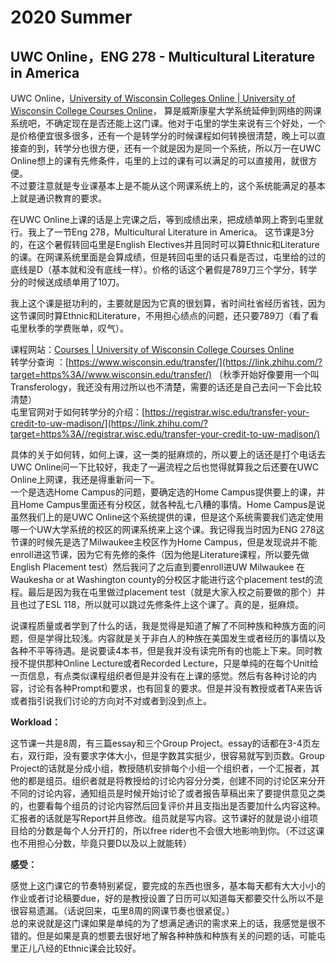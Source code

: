 # 2020 Summer

## **UWC Online，ENG 278 -** Multicultural Literature in America

UWC Online，[University of Wisconsin Colleges Online \| University of Wisconsin College Courses Online](https://link.zhihu.com/?target=https%3A//online.uwc.edu)， 算是威斯康星大学系统延伸到网络的网课系统吧，不确定现在是否还能上这门课。他对于屯里的学生来说有三个好处，一个是价格便宜很多很多，还有一个是转学分的时候课程如何转换很清楚，晚上可以直接查的到，转学分也很方便，还有一个就是因为是同一个系统，所以万一在UWC Online想上的课有先修条件，屯里的上过的课有可以满足的可以直接用，就很方便。  
不过要注意就是专业课基本上是不能从这个网课系统上的，这个系统能满足的基本上就是通识教育的要求。

在UWC Online上课的话是上完课之后，等到成绩出来，把成绩单网上寄到屯里就行。我上了一节Eng 278，Multicultural Literature in America。 这节课是3分的，在这个暑假转回屯里是English Electives并且同时可以算Ethnic和Literature的课。在网课系统里面是会算成绩，但是转回屯里的话只看是否过，屯里给的过的底线是D（基本就和没有底线一样）。价格的话这个暑假是789刀三个学分，转学分的时候送成绩单用了10刀。

我上这个课是挺功利的，主要就是因为它真的很划算，省时间社省经历省钱，因为这节课同时算Ethnic和Literature，不用担心绩点的问题，还只要789刀（看了看屯里秋季的学费账单，叹气）。

课程网站：[Courses \| University of Wisconsin College Courses Online](https://link.zhihu.com/?target=https%3A//online.uwc.edu/academics/courses)  
转学分查询 ：[https://www.wisconsin.edu/transfer/](https://link.zhihu.com/?target=https%3A//www.wisconsin.edu/transfer/) （秋季开始好像要用一个叫Transferology，我还没有用过所以也不清楚，需要的话还是自己去问一下会比较清楚）  
屯里官网对于如何转学分的介绍：[https://registrar.wisc.edu/transfer-your-credit-to-uw-madison/](https://link.zhihu.com/?target=https%3A//registrar.wisc.edu/transfer-your-credit-to-uw-madison/)

具体的关于如何转，如何上课，这一类的挺麻烦的，所以要上的话还是打个电话去UWC Online问一下比较好，我走了一遍流程之后也觉得就算我之后还要在UWC Online上网课，我还是得重新问一下。  
一个是选选Home Campus的问题，要确定选的Home Campus提供要上的课，并且Home Campus里面还有分校区，就各种乱七八糟的事情。Home Campus是说虽然我们上的是UWC Online这个系统提供的课，但是这个系统需要我们选定使用哪一个UW大学系统的校区的网课系统来上这个课。我记得我当时因为ENG 278这节课的时候先是选了Milwaukee主校区作为Home Campus，但是发现说并不能enroll进这节课，因为它有先修的条件（因为他是Literature课程，所以要先做English Placement test）然后我问了之后直到要enroll进UW Milwaukee 在 Waukesha or at Washington county的分校区才能进行这个placement test的流程。最后是因为我在屯里做过placement test（就是大家入校之前要做的那个）并且也过了ESL 118，所以就可以跳过先修条件上这个课了。真的是，挺麻烦。

说课程质量或者学到了什么的话，我是觉得是知道了解了不同种族和种族方面的问题，但是学得比较浅。内容就是关于非白人的种族在美国发生或者经历的事情以及各种不平等待遇。是说要读4本书，但是我并没有读完所有的也能上下来。同时教授不提供那种Online Lecture或者Recorded Lecture，只是单纯的在每个Unit给一页信息，有点类似课程组织者但是并没有在上课的感觉。然后有各种讨论的内容，讨论有各种Prompt和要求，也有回复的要求。但是并没有教授或者TA来告诉或者指引说我们讨论的方向对不对或者到没到点上。

**Workload：**

这节课一共是8周，有三篇essay和三个Group Project。essay的话都在3-4页左右，双行距，没有要求字体大小，但是字数其实挺少，很容易就写到页数。Group Project的话就是分成小组，教授随机安排每个小组一个组织者，一个汇报者，其他的都是组员。组织者就是将教授给的讨论内容分分类，创建不同的讨论区来分开不同的讨论内容，通知组员是时候开始讨论了或者报告草稿出来了要提供意见之类的，也要看每个组员的讨论内容然后回复评价并且支指出是否要加什么内容这种。汇报者的话就是写Report并且修改。组员就是写内容。这节课好的就是说小组项目给的分数是每个人分开打的，所以free rider也不会很大地影响到你。（不过这课也不用担心分数，毕竟只要D以及以上就能转）

**感受：**

感觉上这门课它的节奏特别紧促，要完成的东西也很多，基本每天都有大大小小的作业或者讨论稿要due，好的是教授设置了日历可以知道每天都要交什么所以不是很容易遗漏。（话说回来，屯里8周的网课节奏也很紧促。）  
总的来说就是这门课如果是单纯的为了想满足通识的需求来上的话，我感觉是很不错的。但是如果是真的想要去很好地了解各种种族和种族有关的问题的话，可能屯里正儿八经的Ethnic课会比较好。

